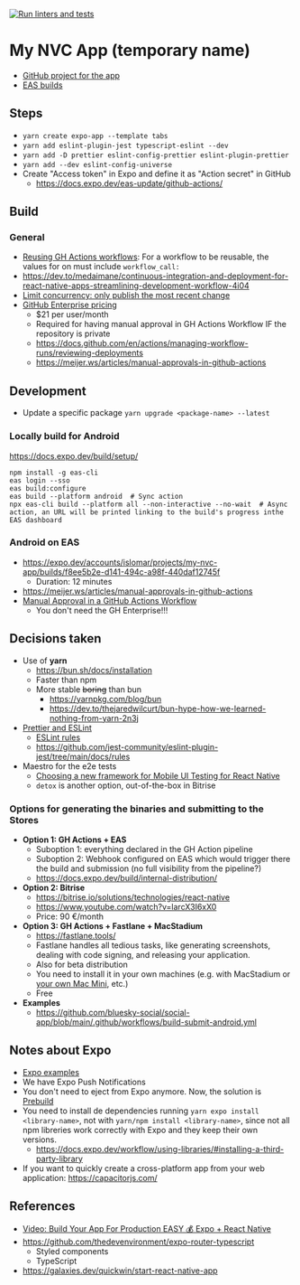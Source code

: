 [![Run linters and tests](https://github.com/islomar/my-nvc-app/actions/workflows/run-linters-and-tests.yml/badge.svg)](https://github.com/islomar/my-nvc-app/actions/workflows/run-linters-and-tests.yml)

# My NVC App (temporary name)

- [GitHub project for the app](https://github.com/users/islomar/projects/4/views/1)
- [EAS builds](https://expo.dev/accounts/islomar/projects/my-nvc-app/builds)

## Steps

- `yarn create expo-app --template tabs`
- `yarn add eslint-plugin-jest typescript-eslint --dev`
- `yarn add -D prettier eslint-config-prettier eslint-plugin-prettier`
- `yarn add --dev eslint-config-universe`
- Create "Access token" in Expo and define it as "Action secret" in GitHub
  - https://docs.expo.dev/eas-update/github-actions/

## Build

### General

- [Reusing GH Actions workflows](https://docs.github.com/en/actions/using-workflows/reusing-workflows): For a workflow to be reusable, the values for on must include `workflow_call:`
- https://dev.to/medaimane/continuous-integration-and-deployment-for-react-native-apps-streamlining-development-workflow-4i04
- [Limit concurrency: only publish the most recent change](https://meijer.ws/articles/manual-approvals-in-github-actions#only-publish-the-most-recent-change)
- [GitHub Enterprise pricing](https://github.com/pricing)
  - $21 per user/month
  - Required for having manual approval in GH Actions Workflow IF the repository is private
  - https://docs.github.com/en/actions/managing-workflow-runs/reviewing-deployments
  - https://meijer.ws/articles/manual-approvals-in-github-actions

## Development

- Update a specific package `yarn upgrade <package-name> --latest`

### Locally build for Android

https://docs.expo.dev/build/setup/

```shell
npm install -g eas-cli
eas login --sso
eas build:configure
eas build --platform android  # Sync action
npx eas-cli build --platform all --non-interactive --no-wait  # Async action, an URL will be printed linking to the build's progress inthe EAS dashboard
```

### Android on EAS

- https://expo.dev/accounts/islomar/projects/my-nvc-app/builds/f8ee5b2e-d141-494c-a98f-440daf12745f
  - Duration: 12 minutes
- https://meijer.ws/articles/manual-approvals-in-github-actions
- [Manual Approval in a GitHub Actions Workflow](https://trstringer.com/github-actions-manual-approval/)
  - You don't need the GH Enterprise!!!

## Decisions taken

- Use of **yarn**
  - https://bun.sh/docs/installation
  - Faster than npm
  - More stable ~~boring~~ than bun
    - https://yarnpkg.com/blog/bun
    - https://dev.to/thejaredwilcurt/bun-hype-how-we-learned-nothing-from-yarn-2n3j
- [Prettier and ESLint](https://docs.expo.dev/guides/using-eslint/)
  - [ESLint rules](https://eslint.org/docs/latest/rules/)
  - https://github.com/jest-community/eslint-plugin-jest/tree/main/docs/rules
- Maestro for the e2e tests
  - [Choosing a new framework for Mobile UI Testing for React Native](https://medium.com/@joemcguinness/choosing-a-new-framework-for-mobile-ui-testing-for-react-native-08f1cd3a4042)
  - `detox` is another option, out-of-the-box in Bitrise

### Options for generating the binaries and submitting to the Stores

- **Option 1: GH Actions + EAS**
  - Suboption 1: everything declared in the GH Action pipeline
  - Suboption 2: Webhook configured on EAS which would trigger there the build and submission (no full visibility from the pipeline?)
  - https://docs.expo.dev/build/internal-distribution/
- **Option 2: Bitrise**
  - https://bitrise.io/solutions/technologies/react-native
  - https://www.youtube.com/watch?v=larcX3I6xX0
  - Price: 90 €/month
- **Option 3: GH Actions + Fastlane + MacStadium**
  - https://fastlane.tools/
  - Fastlane handles all tedious tasks, like generating screenshots, dealing with code signing, and releasing your application.
  - Also for beta distribution
  - You need to install it in your own machines (e.g. with MacStadium or [your own Mac Mini](https://www.scaleway.com/en/docs/tutorials/install-github-actions-runner-mac/), etc.)
  - Free
- **Examples**
  - https://github.com/bluesky-social/social-app/blob/main/.github/workflows/build-submit-android.yml

## Notes about Expo

- [Expo examples](https://github.com/expo/examples)
- We have Expo Push Notifications
- You don't need to eject from Expo anymore. Now, the solution is [Prebuild](https://docs.expo.dev/workflow/prebuild/)
- You need to install de dependencies running `yarn expo install <library-name>`, not with `yarn/npm install <library-name>`, since not all npm libreries work correctly with Expo and they keep their own versions.
  - https://docs.expo.dev/workflow/using-libraries/#installing-a-third-party-library
- If you want to quickly create a cross-platform app from your web application: https://capacitorjs.com/

## References

- [Video: Build Your App For Production EASY 💰 Expo + React Native](https://www.youtube.com/watch?v=Tx_u902DER0)
- https://github.com/thedevenvironment/expo-router-typescript
  - Styled components
  - TypeScript
- https://galaxies.dev/quickwin/start-react-native-app
